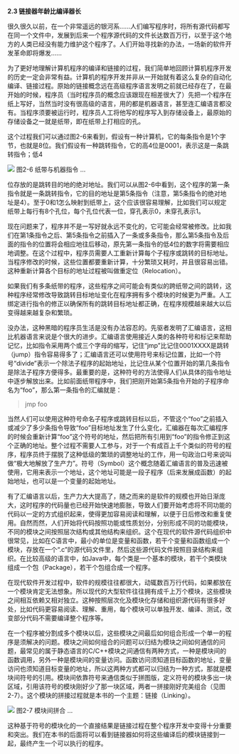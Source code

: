 **2.3 链接器年龄比编译器长**

很久很久以前，在一个非常遥远的银河系……人们编写程序时，将所有源代码都写在同一个文件中，发展到后来一个程序源代码的文件长达数百万行，以至于这个地方的人类已经没有能力维护这个程序了。人们开始寻找新的办法，一场新的软件开发革命即将爆发……

为了更好地理解计算机程序的编译和链接的过程，我们简单地回顾计算机程序开发的历史一定会非常有益。计算机的程序开发并非从一开始就有着这么复杂的自动化编译、链接过程。原始的链接概念远在高级程序语言发明之前就已经存在了，在最开始的时候，程序员（当时程序员的概念应该跟现在相差很大了）先把一个程序在纸上写好，当然当时没有很高级的语言，用的都是机器语言，甚至连汇编语言都没有。当程序须要被运行时，程序员人工将他写的程序写入到存储设备上，最原始的存储设备之一就是纸带，即在纸带上打相应的孔。

这个过程我们可以通过图2-6来看到，假设有一种计算机，它的每条指令是1个字节，也就是8位。我们假设有一种跳转指令，它的高4位是0001，表示这是一条跳转指令；低4

![](0-Assets/Epubook/程序员的自我修养：链接、装载与库%20(俞甲子%20石凡%20潘爱民)%20/images/Image00105.jpg) 图2-6 纸带与机器指令 …

位存放的是跳转目的地的绝对地址。我们可以从图2-6中看到，这个程序的第一条指令就是一条跳转指令，它的目的地址是第5条指令（注意，第5条指令的绝对地址是4）。至于0和1怎么映射到纸带上，这个应该很容易理解，比如我们可以规定纸带上每行有8个孔位，每个孔位代表一位，穿孔表示0，未穿孔表示1。

现在问题来了，程序并不是一写好就永远不变化的，它可能会经常被修改。比如我们在第1条指令之后、第5条指令之前插入了一条或多条指令，那么第5条指令及后面的指令的位置将会相应地往后移动，原先第一条指令的低4位的数字将需要相应地调整。在这个过程中，程序员需要人工重新计算每个子程序或跳转的目标地址。当程序修改的时候，这些位置都要重新计算，十分繁琐又耗时，并且很容易出错。这种重新计算各个目标的地址过程被叫做重定位（Relocation）。

如果我们有多条纸带的程序，这些程序之间可能会有类似的跨纸带之间的跳转，这种程序经常修改导致跳转目标地址变化在程序拥有多个模块的时候更为严重。人工绑定进行指令的修正以确保所有的跳转目标地址都正确，在程序规模越来越大以后变得越来越复杂和繁琐。

没办法，这种黑暗的程序员生活是没有办法容忍的。先驱者发明了汇编语言，这相比机器语言来说是个很大的进步。汇编语言使用接近人类的各种符号和标记来帮助记忆，比如指令采用两个或三个字母的缩写，记住“jmp”比记住0001XXXX是跳转（jump）指令容易得多了；汇编语言还可以使用符号来标记位置，比如一个符号“divide”表示一个除法子程序的起始地址，比记住从某个位置开始的第几条指令是除法子程序方便得多。最重要的是，这种符号的方法使得人们从具体的指令地址中逐步解放出来。比如前面纸带程序中，我们把刚开始第5条指令开始的子程序命名为“foo”，那么第一条指令的汇编就是：

> jmp foo

当然人们可以使用这种符号命名子程序或跳转目标以后，不管这个“foo”之前插入或减少了多少条指令导致“foo”目标地址发生了什么变化，汇编器在每次汇编程序的时候会重新计算“foo”这个符号的地址，然后把所有引用到“foo”的指令修正到这个正确的地址。整个过程不需要人工参与，对于一个有成百上千个类似的符号的程序，程序员终于摆脱了这种低级的繁琐的调整地址的工作，用一句政治口号来说叫做“极大地解放了生产力”。符号（Symbol）这个概念随着汇编语言的普及迅速被使用，它用来表示一个地址，这个地址可能是一段子程序（后来发展成函数）的起始地址，也可以是一个变量的起始地址。

有了汇编语言以后，生产力大大提高了，随之而来的是软件的规模也开始日渐庞大，这时程序的代码量也已经开始快速地膨胀，导致人们要开始考虑将不同功能的代码以一定的方式组织起来，使得更加容易阅读和理解，以便于日后修改和重复使用。自然而然，人们开始将代码按照功能或性质划分，分别形成不同的功能模块，不同的模块之间按照层次结构或其他结构来组织。这个在现代的软件源代码组织中很常见，比如在C语言中，最小的单位是变量和函数，若干个变量和函数组成一个模块，存放在一个“.c”的源代码文件里，然后这些源代码文件按照目录结构来组织。在比较高级的语言中，如Java中，每个类是一个基本的模块，若干个类模块组成一个包（Package），若干个包组合成一个程序。

在现代软件开发过程中，软件的规模往往都很大，动辄数百万行代码，如果都放在一个模块肯定无法想象。所以现代的大型软件往往拥有成千上万个模块，这些模块之间相互依赖又相对独立。这种按照层次化及模块化存储和组织源代码有很多好处，比如代码更容易阅读、理解、重用，每个模块可以单独开发、编译、测试，改变部分代码不需要编译整个程序等。

在一个程序被分割成多个模块以后，这些模块之间最后如何组合形成一个单一的程序是须解决的问题。模块之间如何组合的问题可以归结为模块之间如何通信的问题，最常见的属于静态语言的C/C++模块之间通信有两种方式，一种是模块间的函数调用，另外一种是模块间的变量访问。函数访问须知道目标函数的地址，变量访问也须知道目标变量的地址，所以这两种方式都可以归结为一种方式，那就是模块间符号的引用。模块间依靠符号来通信类似于拼图版，定义符号的模块多出一块区域，引用该符号的模块刚好少了那一块区域，两者一拼接刚好完美组合（见图2-7）。这个模块的拼接过程就是本书的一个主题：链接（Linking）。

![](0-Assets/Epubook/程序员的自我修养：链接、装载与库%20(俞甲子%20石凡%20潘爱民)%20/images/Image00120.jpg) 图2-7 模块间拼合 …

这种基于符号的模块化的一个直接结果是链接过程在整个程序开发中变得十分重要和突出。我们在本书的后面将可以看到链接器如何将这些编译后的模块链接到一起，最终产生一个可以执行的程序。